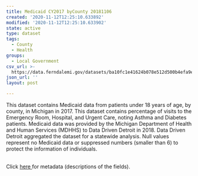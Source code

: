 ```yaml
---
title: Medicaid CY2017 byCounty 20181106
created: '2020-11-12T12:25:10.633892'
modified: '2020-11-12T12:25:10.633902'
state: active
type: dataset
tags:
  - County
  - Health
groups:
  - Local Government
csv_url: >-
  https://data.ferndalemi.gov/datasets/ba10fc1e41624b078e512d500b4efa9e_0.csv?outSR=%7B%22latestWkid%22%3A2898%2C%22wkid%22%3A2898%7D
json_url: ''
layout: post

---
```

This dataset contains Medicaid data from patients under 18 years of age, by county, in Michigan in 2017. This dataset contains percentage of visits to the Emergency Room, Hospital, and Urgent Care, noting Asthma and Diabetes patients. Medicaid data was provided by the Michigan Department of Health and Human Services (MDHHS) to Data Driven Detroit in 2018. Data Driven Detroit aggregated the dataset for a statewide analysis. Null values represent no Medicaid data or suppressed numbers (smaller than 6) to protect the information of individuals.<div><br /></div><div>Click <a href='http://www.datadrivendetroit.org/metadata/Medicaid_CY2017_byCounty_Metadata__20181106.xlsx' target='_blank'>here </a>for metadata (descriptions of the fields).<br /></div>
